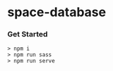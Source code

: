 space-database
============

### Get Started

```terminal
> npm i
> npm run sass
> npm run serve
```
